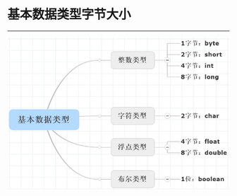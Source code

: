 # 基本数据类型字节大小

---

![image-20201029094829985](markdown/基本数据类型_字节大小.assets/image-20201029094829985.png)